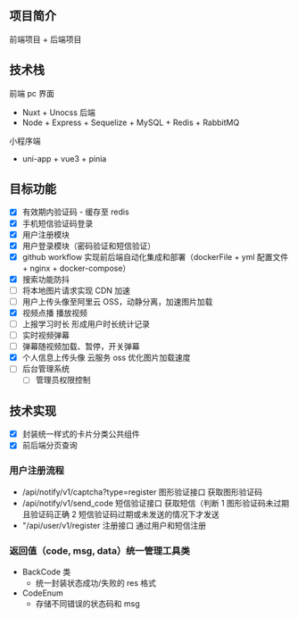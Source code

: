 ## 项目简介

前端项目 + 后端项目

## 技术栈

前端 pc 界面

- Nuxt + Unocss
  后端
- Node + Express + Sequelize + MySQL + Redis + RabbitMQ

小程序端

- uni-app + vue3 + pinia

## 目标功能

- [x] 有效期内验证码 - 缓存至 redis
- [x] 手机短信验证码登录
- [x] 用户注册模块
- [x] 用户登录模块（密码验证和短信验证）
- [x] github workflow 实现前后端自动化集成和部署（dockerFile + yml 配置文件 + nginx + docker-compose）
- [x] 搜索功能防抖
- [ ] 将本地图片请求实现 CDN 加速
- [ ] 用户上传头像至阿里云 OSS，动静分离，加速图片加载
- [x] 视频点播 播放视频
- [ ] 上报学习时长 形成用户时长统计记录
- [ ] 实时视频弹幕
- [ ] 弹幕随视频加载、暂停，开关弹幕
- [x] 个人信息上传头像 云服务 oss 优化图片加载速度
- [ ] 后台管理系统
  - [ ] 管理员权限控制

## 技术实现

- [x] 封装统一样式的卡片分类公共组件
- [x] 前后端分页查询

### 用户注册流程

- /api/notify/v1/captcha?type=register 图形验证接口 获取图形验证码
- /api/notify/v1/send_code 短信验证接口 获取短信（判断 1 图形验证码未过期且验证码正确 2 短信验证码过期或未发送的情况下才发送
- "/api/user/v1/register 注册接口 通过用户和短信注册

### 返回值（code, msg, data）统一管理工具类

- BackCode 类
  - 统一封装状态成功/失败的 res 格式
- CodeEnum
  - 存储不同错误的状态码和 msg
